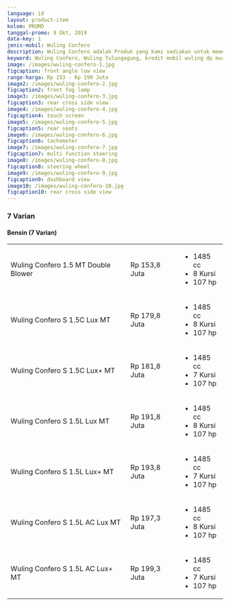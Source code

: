```yaml
---
language: id
layout: product-item
kolom: PROMO
tanggal-promo: 9 Okt, 2019
data-key: 1
jenis-mobil: Wuling Confero
description: Wuling Confero adalah Produk yang kami sediakan untuk memenuhi kebutuhan Anda, Update PROMO, DISKON, PRODUK BARU dan HARGA TERBARU tentang Wuling Confero di sini.
keyword: Wuling Confero, Wuling Tulungagung, kredit mobil wuling dp murah, kredit dp murah wuling, mobil wulling, harga kredit wuling, wuling harga kredit, harga mobil baru wuling, wu ling confero, harga baru wuling, harga terbaru wuling, berapa harga wuling confero, harga wuling confero terbaru, bengkel resmi wuling
image: /images/wuling-confero-1.jpg
figcaption: front angle low view
range-harga: Rp 153 - Rp 199 Juta
image2: /images/wuling-confero-2.jpg
figcaption2: front fog lamp
image3: /images/wuling-confero-3.jpg
figcaption3: rear cross side view
image4: /images/wuling-confero-4.jpg
figcaption4: touch screen
image5: /images/wuling-confero-5.jpg
figcaption5: rear seats
image6: /images/wuling-confero-6.jpg
figcaption6: tachometer
image7: /images/wuling-confero-7.jpg
figcaption7: multi function steering
image8: /images/wuling-confero-8.jpg
figcaption8: steering wheel
image9: /images/wuling-confero-9.jpg
figcaption9: dashboard view
image10: /images/wuling-confero-10.jpg
figcaption10: rear cross side view
---
```

<amp-accordion class="border-top">
    <section>
        <h3>7 Varian</h3>
        <amp-accordion>
            <section>
                <h4>Bensin <span>(7 Varian)</span>
                </h4>
                <div class="variants-compare-list">
                    <table>
                        <tbody>
                            <tr>
                                <td>
                                    <a title="Wuling Confero 1.5 MT Double Blower">Wuling Confero 1.5 MT Double Blower </a>
                                </td>
                                <td>
                                    <span class="card-panel-price">Rp 153,8 Juta</span>
                                </td>
                                <td>
                                    <ul class="card-panel-list">
                                        <li>1485 cc</li>
                                        <li>8 Kursi</li>
                                        <li>107 hp</li>
                                    </ul>
                                </td>
                            </tr>
                            <tr>
                                <td>
                                    <a title="Wuling Confero S 1.5C Lux MT">Wuling Confero S 1.5C Lux MT </a>
                                </td>
                                <td>
                                    <span class="card-panel-price">Rp 179,8 Juta</span>
                                </td>
                                <td>
                                    <ul class="card-panel-list">
                                        <li>1485 cc</li>
                                        <li>8 Kursi</li>
                                        <li>107 hp</li>
                                    </ul>
                                </td>
                            </tr>
                            <tr>
                                <td>
                                    <a title="Wuling Confero S 1.5C Lux+ MT">Wuling Confero S 1.5C Lux+ MT </a>
                                </td>
                                <td>
                                    <span class="card-panel-price">Rp 181,8 Juta</span>
                                </td>
                                <td>
                                    <ul class="card-panel-list">
                                        <li>1485 cc</li>
                                        <li>7 Kursi</li>
                                        <li>107 hp</li>
                                    </ul>
                                </td>
                            </tr>
                            <tr>
                                <td>
                                    <a title="Wuling Confero S 1.5L Lux MT">Wuling Confero S 1.5L Lux MT </a>
                                </td>
                                <td>
                                    <span class="card-panel-price">Rp 191,8 Juta</span>
                                </td>
                                <td>
                                    <ul class="card-panel-list">
                                        <li>1485 cc</li>
                                        <li>8 Kursi</li>
                                        <li>107 hp</li>
                                    </ul>
                                </td>
                            </tr>
                            <tr>
                                <td>
                                    <a title="Wuling Confero S 1.5L Lux+ MT">Wuling Confero S 1.5L Lux+ MT </a>
                                </td>
                                <td>
                                    <span class="card-panel-price">Rp 193,8 Juta</span>
                                </td>
                                <td>
                                    <ul class="card-panel-list">
                                        <li>1485 cc</li>
                                        <li>7 Kursi</li>
                                        <li>107 hp</li>
                                    </ul>
                                </td>
                            </tr>
                            <tr>
                                <td>
                                    <a title="Wuling Confero S 1.5L AC Lux MT">Wuling Confero S 1.5L AC Lux MT </a>
                                </td>
                                <td>
                                    <span class="card-panel-price">Rp 197,3 Juta</span>
                                </td>
                                <td>
                                    <ul class="card-panel-list">
                                        <li>1485 cc</li>
                                        <li>8 Kursi</li>
                                        <li>107 hp</li>
                                    </ul>
                                </td>
                            </tr>
                            <tr>
                                <td>
                                    <a title="Wuling Confero S 1.5L AC Lux+ MT">Wuling Confero S 1.5L AC Lux+ MT </a>
                                </td>
                                <td>
                                    <span class="card-panel-price">Rp 199,3 Juta</span>
                                </td>
                                <td>
                                    <ul class="card-panel-list">
                                        <li>1485 cc</li>
                                        <li>7 Kursi</li>
                                        <li>107 hp</li>
                                    </ul>
                                </td>
                            </tr>
                        </tbody>
                    </table>
                </div>
            </section>
        </amp-accordion>
    </section>
</amp-accordion>